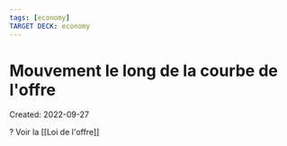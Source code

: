```yaml
---
tags: [economy]
TARGET DECK: economy
---
```

# Mouvement le long de la courbe de l'offre
Created: 2022-09-27

?
Voir la [[Loi de l'offre]]
<!--SR:!2023-11-11,105,270-->